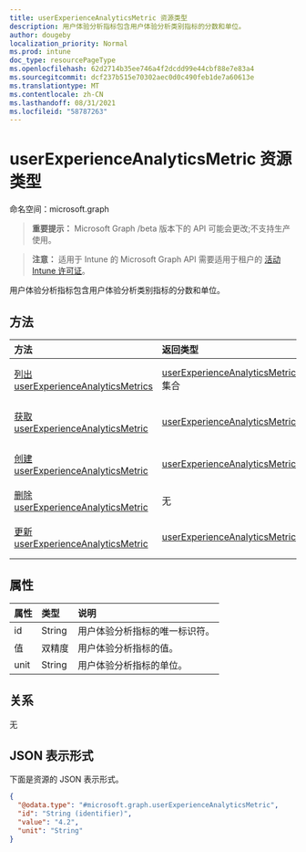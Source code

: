 ```yaml
---
title: userExperienceAnalyticsMetric 资源类型
description: 用户体验分析指标包含用户体验分析类别指标的分数和单位。
author: dougeby
localization_priority: Normal
ms.prod: intune
doc_type: resourcePageType
ms.openlocfilehash: 62d2714b35ee746a4f2dcdd99e44cbf88e7e83a4
ms.sourcegitcommit: dcf237b515e70302aec0d0c490feb1de7a60613e
ms.translationtype: MT
ms.contentlocale: zh-CN
ms.lasthandoff: 08/31/2021
ms.locfileid: "58787263"
---
```

# <a name="userexperienceanalyticsmetric-resource-type"></a>userExperienceAnalyticsMetric 资源类型

命名空间：microsoft.graph

> **重要提示：** Microsoft Graph /beta 版本下的 API 可能会更改;不支持生产使用。

> **注意：** 适用于 Intune 的 Microsoft Graph API 需要适用于租户的 [活动 Intune 许可证](https://go.microsoft.com/fwlink/?linkid=839381)。

用户体验分析指标包含用户体验分析类别指标的分数和单位。

## <a name="methods"></a>方法
|方法|返回类型|说明|
|:---|:---|:---|
|[列出 userExperienceAnalyticsMetrics](../api/intune-devices-userexperienceanalyticsmetric-list.md)|[userExperienceAnalyticsMetric](../resources/intune-devices-userexperienceanalyticsmetric.md) 集合|列出 [userExperienceAnalyticsMetric 对象的属性和](../resources/intune-devices-userexperienceanalyticsmetric.md) 关系。|
|[获取 userExperienceAnalyticsMetric](../api/intune-devices-userexperienceanalyticsmetric-get.md)|[userExperienceAnalyticsMetric](../resources/intune-devices-userexperienceanalyticsmetric.md)|读取 [userExperienceAnalyticsMetric 对象的属性和](../resources/intune-devices-userexperienceanalyticsmetric.md) 关系。|
|[创建 userExperienceAnalyticsMetric](../api/intune-devices-userexperienceanalyticsmetric-create.md)|[userExperienceAnalyticsMetric](../resources/intune-devices-userexperienceanalyticsmetric.md)|创建新的 [userExperienceAnalyticsMetric](../resources/intune-devices-userexperienceanalyticsmetric.md) 对象。|
|[删除 userExperienceAnalyticsMetric](../api/intune-devices-userexperienceanalyticsmetric-delete.md)|无|删除 [userExperienceAnalyticsMetric](../resources/intune-devices-userexperienceanalyticsmetric.md)。|
|[更新 userExperienceAnalyticsMetric](../api/intune-devices-userexperienceanalyticsmetric-update.md)|[userExperienceAnalyticsMetric](../resources/intune-devices-userexperienceanalyticsmetric.md)|更新 [userExperienceAnalyticsMetric 对象](../resources/intune-devices-userexperienceanalyticsmetric.md) 的属性。|

## <a name="properties"></a>属性
|属性|类型|说明|
|:---|:---|:---|
|id|String|用户体验分析指标的唯一标识符。|
|值|双精度|用户体验分析指标的值。|
|unit|String|用户体验分析指标的单位。|

## <a name="relationships"></a>关系
无

## <a name="json-representation"></a>JSON 表示形式
下面是资源的 JSON 表示形式。
<!-- {
  "blockType": "resource",
  "keyProperty": "id",
  "@odata.type": "microsoft.graph.userExperienceAnalyticsMetric"
}
-->
``` json
{
  "@odata.type": "#microsoft.graph.userExperienceAnalyticsMetric",
  "id": "String (identifier)",
  "value": "4.2",
  "unit": "String"
}
```



